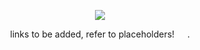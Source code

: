 <p align="center">
  <img src="https://i.ibb.co/LDhqDDj9/artisbywildcatfourteenjustmadepngforgithub.png"/>
</p>

<p align=center> links to be added, refer to placeholders!⠀⠀. <p align=center>


